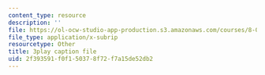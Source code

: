 ```yaml
---
content_type: resource
description: ''
file: https://ol-ocw-studio-app-production.s3.amazonaws.com/courses/8-03sc-physics-iii-vibrations-and-waves-fall-2016/2f393591f0f150378f72f7a15de52db2_VkbtIDSHfSc.vtt
file_type: application/x-subrip
resourcetype: Other
title: 3play caption file
uid: 2f393591-f0f1-5037-8f72-f7a15de52db2
---
```


